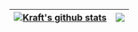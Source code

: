 | <a href="https://github.com/DongZhaoXiong/DongZhaoxiong"><img align="center" src="https://kraft-readme-stats.vercel.app/api?username=DongZhaoXiong&hide=stars,contribs,prs&show_icons=true&theme=buefy&include_all_commits=true&hide_border=true" alt="Kraft's github stats" /></a> | <a href="https://github.com/DongZhaoXiong/DongZhaoxiong"><img align="center" src="https://kraft-readme-stats.vercel.app/api/top-langs/?username=DongZhaoXiong&layout=normal&theme=buefy&hide_border=true" /></a> |
| ------------- | ------------- |

